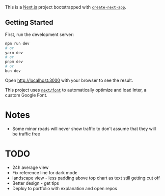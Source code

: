 This is a [Next.js](https://nextjs.org/) project bootstrapped with [`create-next-app`](https://github.com/vercel/next.js/tree/canary/packages/create-next-app).

## Getting Started

First, run the development server:

```bash
npm run dev
# or
yarn dev
# or
pnpm dev
# or
bun dev
```

Open [http://localhost:3000](http://localhost:3000) with your browser to see the result.

This project uses [`next/font`](https://nextjs.org/docs/basic-features/font-optimization) to automatically optimize and load Inter, a custom Google Font.

# Notes

-   Some minor roads will never show traffic to don't assume that they will be traffic free

# TODO

-   24h average view
-   Fix reference line for dark mode
-   landscape view - less padding above top chart as text still getting cut off
-   Better design - get tips
-   Deploy to portfolio with explanation and open repos

